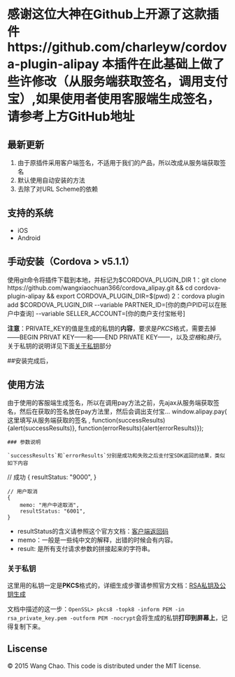 感谢这位大神在Github上开源了这款插件https://github.com/charleyw/cordova-plugin-alipay
本插件在此基础上做了些许修改（从服务端获取签名，调用支付宝）,如果使用者使用客服端生成签名，请参考上方GitHub地址
======

## 最新更新

1. 由于原插件采用客户端签名，不适用于我们的产品，所以改成从服务端获取签名
2. 默认使用自动安装的方法
3. 去除了对URL Scheme的依赖

## 支持的系统

* iOS
* Android


## 手动安装（Cordova > v5.1.1）
使用git命令将插件下载到本地，并标记为$CORDOVA_PLUGIN_DIR
   1：git clone https://github.com/wangxiaochuan366/cordova_alipay.git && cd cordova-plugin-alipay && export CORDOVA_PLUGIN_DIR=$(pwd)
   2：cordova plugin add $CORDOVA_PLUGIN_DIR --variable PARTNER_ID=[你的商户PID可以在账户中查询] --variable SELLER_ACCOUNT=[你的商户支付宝帐号]


**注意**：PRIVATE_KEY的值是生成的私钥的**内容**，要求是*PKCS*格式，需要去掉——BEGIN PRIVAT KEY——和——END PRIVATE KEY——，以及*空格*和*换行*。关于私钥的说明详见下面<a href='#关于私钥'>关于私钥</a>部分

##安装完成后，


## 使用方法
 
  由于使用的客服端生成签名，所以在调用pay方法之前，先ajax从服务端获取签名，然后在获取的签名放在pay方法里，然后会调出支付宝...
window.alipay.pay(  这里填写从服务端获取的签名 , function(successResults){alert(successResults)}, function(errorResults){alert(errorResults)});
```
### 参数说明

`successResults`和`errorResults`分别是成功和失败之后支付宝SDK返回的结果，类似如下内容

```
// 成功
{
	resultStatus: "9000",
}
```
// 用户取消
{
	memo: "用户中途取消", 
	resultStatus: "6001", 
}
```

* resultStatus的含义请参照这个官方文档：[客户端返回码](https://doc.open.alipay.com/doc2/detail?treeId=59&articleId=103671&docType=1)
* memo：一般是一些纯中文的解释，出错的时候会有内容。
* result: 是所有支付请求参数的拼接起来的字符串。

### 关于私钥
这里用的私钥一定是**PKCS**格式的，详细生成步骤请参照官方文档：[RSA私钥及公钥生成](https://doc.open.alipay.com/doc2/detail.htm?spm=0.0.0.0.WSkmo8&treeId=58&articleId=103242&docType=1)  

文档中描述的这一步：`OpenSSL> pkcs8 -topk8 -inform PEM -in rsa_private_key.pem -outform PEM -nocrypt`会将生成的私钥**打印到屏幕上**，记得复制下来。


## Liscense

© 2015 Wang Chao. This code is distributed under the MIT license.
